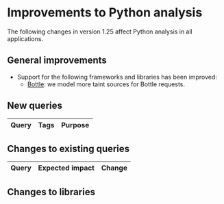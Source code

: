 # Improvements to Python analysis

The following changes in version 1.25 affect Python analysis in all applications.


## General improvements

* Support for the following frameworks and libraries has been improved:
    - [Bottle](https://bottlepy.org/): we model more taint sources for Bottle requests.

## New queries

| **Query**                                                                       | **Tags**                                                          | **Purpose**                                                                                                                                                                            |
|---------------------------------------------------------------------------------|-------------------------------------------------------------------|----------------------------------------------------------------------------------------------------------------------------------------------------------------------------------------|


## Changes to existing queries

| **Query**                  | **Expected impact**    | **Change**                                                       |
|----------------------------|------------------------|------------------------------------------------------------------|


## Changes to libraries
